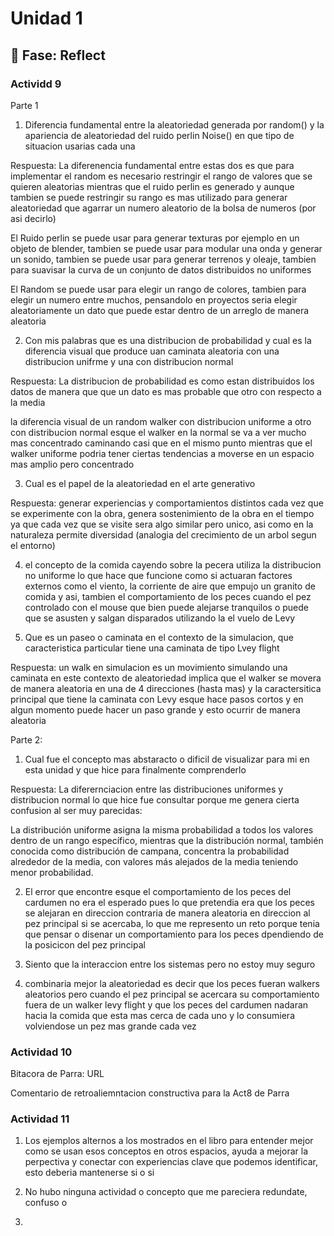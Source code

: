 # Unidad 1

## 🤔 Fase: Reflect

### Actividd 9

Parte 1

1. Diferencia fundamental entre la aleatoriedad generada por random() y la apariencia de aleatoriedad del ruido perlin Noise() en que tipo de situacion usarias cada una

Respuesta: La diferenencia fundamental entre estas dos es que para implementar el random es necesario restringir el rango de valores que se quieren aleatorias mientras que el ruido perlin es generado y aunque tambien se puede restringir su rango es mas utilizado para generar aleatoriedad que agarrar un numero aleatorio de la bolsa de numeros (por asi decirlo)

El Ruido perlin se puede usar para generar texturas por ejemplo en un objeto de blender, tambien se puede usar para modular una onda y generar un sonido, tambien se puede usar para generar terrenos y oleaje, tambien para suavisar la curva de un conjunto de datos distribuidos no uniformes

El Random se puede usar para elegir un rango de colores, tambien para elegir un numero entre muchos, pensandolo en proyectos seria elegir aleatoriamente un dato que puede estar dentro de un arreglo de manera aleatoria

2. Con mis palabras que es una distribucion de probabilidad y cual es la diferencia visual que produce uan caminata aleatoria con una distribucion unifrme y una con distribucion normal

Respuesta: La distribucion de probabilidad es como estan distribuidos los datos de manera que que un dato es mas probable que otro con respecto a la media

la diferencia visual de un random walker con distribucion uniforme a otro con distribucion normal esque el walker en la normal se va a ver mucho mas concentrado caminando casi que en el mismo punto mientras que el walker uniforme podria tener ciertas tendencias a moverse en un espacio mas amplio pero concentrado

3. Cual es el papel de la aleatoriedad en el arte generativo

Respuesta: generar experiencias y comportamientos distintos cada vez que se experimente con la obra, genera sostenimiento de la obra en el tiempo ya que cada vez que se visite sera algo similar pero unico, asi como en la naturaleza permite diversidad (analogia del crecimiento de un arbol segun el entorno)

4. el concepto de la comida cayendo sobre la pecera utiliza la distribucion no uniforme lo que hace que funcione como si actuaran factores externos como el viento, la corriente de aire que empujo un granito de comida y asi, tambien el comportamiento de los peces cuando el pez controlado con el mouse que bien puede alejarse tranquilos o puede que se asusten y salgan disparados utilizando la el vuelo de Levy

5. Que es un paseo o caminata en el contexto de la simulacion, que caracteristica particular tiene una caminata de tipo Lvey flight

Respuesta: un walk en simulacion es un movimiento simulando una caminata en este contexto de aleatoriedad implica que el walker se movera de manera aleatoria en una de 4 direcciones (hasta mas) y la caractersitica principal que tiene la caminata con Levy esque hace pasos cortos y en algun momento puede hacer un paso grande y esto ocurrir de manera aleatoria

Parte 2:

1. Cual fue el concepto mas abstaracto o dificil de visualizar para mi en esta unidad y que hice para finalmente comprenderlo

Respuesta: La diferernciacion entre las distribuciones uniformes y distribucion normal lo que hice fue consultar porque me genera cierta confusion al ser muy parecidas:

La distribución uniforme asigna la misma probabilidad a todos los valores dentro de un rango específico, mientras que la distribución normal, también conocida como distribución de campana, concentra la probabilidad alrededor de la media, con valores más alejados de la media teniendo menor probabilidad. 

2. El error que encontre esque el comportamiento de los peces del cardumen no era el esperado pues lo que pretendia era que los peces se alejaran en direccion contraria de manera aleatoria en direccion al pez principal si se acercaba, lo que me represento un reto porque tenia que pensar o disenar un comportamiento para los peces dpendiendo de la posicicon del pez principal

3. Siento que la interaccion entre los sistemas pero no estoy muy seguro

4. combinaria mejor la aleatoriedad es decir que los peces fueran walkers aleatorios pero cuando el pez principal se acercara su comportamiento fuera de un walker levy flight y que los peces del cardumen nadaran hacia la comida que esta mas cerca de cada uno y lo consumiera volviendose un pez mas grande cada vez

### Actividad 10

Bitacora de Parra: URL

Comentario de retroaliemntacion constructiva para la Act8 de Parra



### Actividad 11

1. Los ejemplos alternos a los mostrados en el libro para entender mejor como se usan esos conceptos en otros espacios, ayuda a mejorar la perpectiva y conectar con experiencias clave que podemos identificar, esto deberia mantenerse si o si


2. No hubo ninguna actividad o concepto que me pareciera redundate, confuso o

3. 
